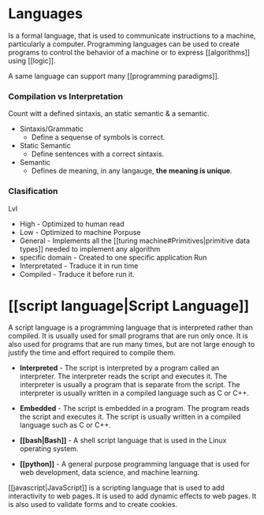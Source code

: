 # Languages

Is a formal language, that is used to communicate instructions to a machine, particularly a computer. Programming languages can be used to create programs to control the behavior of a machine or to express [[algorithms]] using [[logic]].

A same language can support many [[programming paradigms]].

### Compilation vs Interpretation
Count witt a defined sintaxis, an static semantic & a semantic.
- Sintaxis/Grammatic
	- Define a sequense of symbols is correct.
- Static Semantic
	- Define sentences with a correct sintaxis.
- Semantic
	- Defines de meaning, in any langauge, **the meaning is unique**.


### Clasification
Lvl
- High - Optimized to human read
- Low - Optimized to machine
Porpuse
- General - Implements all the [[turing machine#Primitives|primitive data types]] needed to implement any algorithm
- specific domain - Created to one specific application
Run
- Interpretated - Traduce it in run time
- Compiled - Traduce it before run it.


# [[script language|Script Language]]

A script language is a programming language that is interpreted rather than compiled. It is usually used for small programs that are run only once. It is also used for programs that are run many times, but are not large enough to justify the time and effort required to compile them.
* **Interpreted** - The script is interpreted by a program called an interpreter. The interpreter reads the script and executes it. The interpreter is usually a program that is separate from the script. The interpreter is usually written in a compiled language such as C or C++.

* **Embedded** - The script is embedded in a program. The program reads the script and executes it. The script is usually written in a compiled language such as C or C++.
* **[[bash|Bash]]** - A shell script language that is used in the Linux operating system.

* **[[python]]** - A general purpose programming language that is used for web development, data science, and machine learning.

[[javascript|JavaScript]] is a scripting language that is used to add interactivity to web pages. It is used to add dynamic effects to web pages. It is also used to validate forms and to create cookies.
